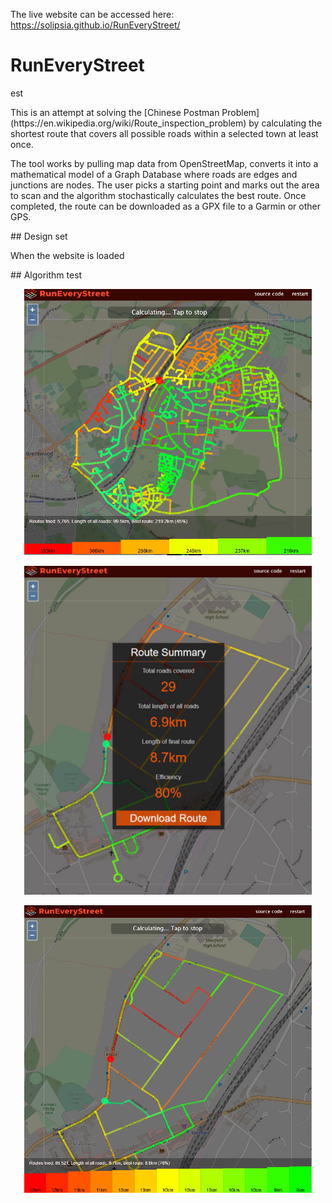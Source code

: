 The live website can be accessed here: https://solipsia.github.io/RunEveryStreet/
# RunEveryStreet
est
<p>
This is an attempt at solving the [Chinese Postman Problem](https://en.wikipedia.org/wiki/Route_inspection_problem) by calculating the shortest route that covers all possible roads within a selected town at least once.
</p>
<p>
The tool works by pulling map data from OpenStreetMap, converts it into a mathematical model of a Graph Database where roads are edges and junctions are nodes. The user picks a starting point and marks out the area to scan and the algorithm stochastically calculates the best route. Once completed, the route can be downloaded as a GPX file to a Garmin or other GPS.
</p>
## Design
set
<p>
When the website is loaded
</p>
## Algorithm
test
<p align="center">
  <img width="460" src="/docs/Square.png">
</p>
<p align="center">
  <img width="460" src="/docs/DownloadRoute.png"> 
</p>
<p align="center">
  <img width="460" src="/docs/Calculating.png">
</p>
